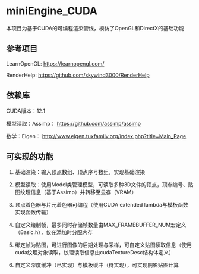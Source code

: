 # miniEngine_CUDA 

本项目为基于CUDA的可编程渲染管线，模仿了OpenGL和DirectX的基础功能

## 参考项目

LearnOpenGL: https://learnopengl.com/

RenderHelp: https://github.com/skywind3000/RenderHelp

## 依赖库

CUDA版本：12.1

模型读取：Assimp： https://github.com/assimp/assimp

数学：Eigen： http://www.eigen.tuxfamily.org/index.php?title=Main_Page


## 可实现的功能

1. 基础渲染：输入顶点数组、顶点序号数组，实现基础渲染

2. 模型读取：使用Model类管理模型，可读取多种3D文件的顶点，顶点编号、贴图纹理信息（基于Assimp）并转移至显存（VRAM）

3. 顶点着色器与片元着色器可编程（使用CUDA extended lambda与模板函数实现函数传输）

4. 自定义绘制帧，最多同时存储帧数量由MAX_FRAMEBUFFER_NUM宏定义（Basic.h），仅在添加时分配内存

5. 绑定帧为贴图，可进行图像的后期处理与采样，可自定义贴图读取信息（使用cuda纹理对象读取，纹理读取信息由cudaTextureDesc结构体定义）

6. 自定义深度缓冲（已实现）与模板缓冲（待实现），可实现阴影贴图计算
